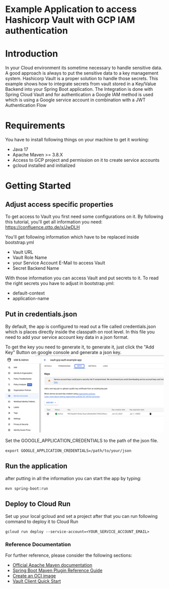 # Example Application to access Hashicorp Vault with GCP IAM authentication

# Introduction
In your Cloud environment its sometime necessary to handle sensitive data. A good approach is always to put the sensitive data to a key management system. 
Hashicorp Vault is a proper solution to handle those secrets.
This example shows how to integrate secrets from vault stored in a Key/Value Backend into your Spring Boot application.
The Integration is done with Spring Cloud Vault and for authentication a Google IAM method is used which is using a Google service account in combination with a JWT Authentication Flow


# Requirements

You have to install following things on your machine to get it working:

* Java 17 
* Apache Maven >= 3.8.X
* Access to GCP project and permission on it to create service accounts
* gcloud installed and initialized

# Getting Started

## Adjust access specific properties
To get access to Vault you first need some configurations on it. By following this tutorial, you'll get all information you need: https://confluence.otto.de/x/JwDLH

You'll get following information which have to be replaced inside bootstrap.yml

* Vault URL
* Vault Role Name
* your Service Account E-Mail to access Vault
* Secret Backend Name

With those information you can access Vault and put secrets to it. To read the right secrets you have to adjust in bootstrap.yml:
* default-context
* application-name

## Put in credentials.json
By default, the app is configured to read out a file called credentials.json which is places directly inside the classpath on root level.
In this file you need to add your service account key data in a json format.

To get the key you need to generate it, to generate it, just click the "Add Key" Button on google console and generate a json key.
![](docs/add_key.png)

Set the GOOGLE_APPLICATION_CREDENTIALS to the path of the json file.

`export GOOGLE_APPLICATION_CREDENTIALS=/path/to/your/json`

## Run the application
after putting in all the information you can start the app by typing:

`mvn spring-boot:run`

## Deploy to Cloud Run
Set up your local gcloud and set a project after that you can run following command to deploy it to Cloud Run

`gcloud run deploy --service-account=<YOUR_SERVICE_ACCOUNT_EMAIL>`

### Reference Documentation

For further reference, please consider the following sections:

* [Official Apache Maven documentation](https://maven.apache.org/guides/index.html)
* [Spring Boot Maven Plugin Reference Guide](https://docs.spring.io/spring-boot/docs/3.0.2/maven-plugin/reference/html/)
* [Create an OCI image](https://docs.spring.io/spring-boot/docs/3.0.2/maven-plugin/reference/html/#build-image)
* [Vault Client Quick Start](https://docs.spring.io/spring-cloud-vault/docs/current/reference/html/#client-side-usage)


